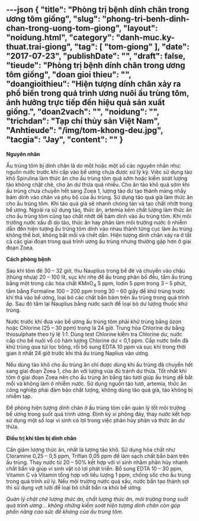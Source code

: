 ---json
{
    "title": "Phòng trị bệnh dính chân trong ương tôm giống",
    "slug": "phong-tri-benh-dinh-chan-trong-uong-tom-giong",
    "layout": "noidung.html",
    "category": "danh-muc.ky-thuat.trai-giong",
    "tag": [
        "tom-giong"
    ],
    "date": "2017-07-23",
    "publishDate": "",
    "draft": false,
    "tieude": "Phòng trị bệnh dính chân trong ương tôm giống",
    "doan gioi thieu": "",
    "doangioithieu": "Hiện tượng dính chân xảy ra phổ biến trong quá trình ương nuôi ấu trùng tôm, ảnh hưởng trực tiếp đến hiệu quả sản xuất giống.",
    "doan2vach": "",
    "noidung": "",
    "trichdan": "Tạp chí thủy sản Việt Nam",
    "Anhtieude": "/img/tom-khong-deu.jpg",
    "tacgia": "Jay",
    "__content__": ""
}
---
<p><strong>Nguy&ecirc;n nh&acirc;n</strong></p>

<p>Ấu tr&ugrave;ng t&ocirc;m bị d&iacute;nh ch&acirc;n l&agrave; do một hoặc một số c&aacute;c nguy&ecirc;n nh&acirc;n như: nguồn nước trước khi cấp v&agrave;o bể ương chưa được xử l&yacute; kỹ. Việc sử dụng tảo kh&ocirc; Spirulina l&agrave;m thức ăn cho ấu tr&ugrave;ng t&ocirc;m qu&aacute; sớm hoặc kiểm so&aacute;t lượng tảo kh&ocirc;ng chặt chẽ, cho ăn dư thừa qu&aacute; nhiều. Cho ăn tảo kh&ocirc; qu&aacute; sớm khi ấu tr&ugrave;ng chưa chuyển hết sang Zoea 1, lượng tảo dư tạo th&agrave;nh m&agrave;ng nhầy b&aacute;m d&iacute;nh v&agrave;o ch&acirc;n v&agrave; phụ bộ của ấu tr&ugrave;ng. Sử dụng tảo qu&aacute; gi&agrave; l&agrave;m thức ăn cho ấu tr&ugrave;ng t&ocirc;m. Khi tảo qu&aacute; gi&agrave; sẽ nhanh ch&oacute;ng t&agrave;n v&agrave; tạo chất nhớt trong bể ương. Ngo&agrave;i ra sử dụng tảo, thức ăn, artemia k&eacute;m chất lượng l&agrave;m thức ăn cho ấu tr&ugrave;ng t&ocirc;m cũng tạo chất nhớt dễ b&aacute;m d&iacute;nh v&agrave;o ấu tr&ugrave;ng t&ocirc;m. Khi m&ocirc;i trường nước xấu đi do tảo, thức ăn hay ph&acirc;n l&agrave;m m&ocirc;i trường nước &ocirc; nhiễm dẫn đến hiện tượng ấu tr&ugrave;ng t&ocirc;m d&iacute;nh v&agrave;o nhau th&agrave;nh từng cục l&agrave;m ấu tr&ugrave;ng kh&ocirc;ng thể bơi, kh&ocirc;ng bắt mồi v&agrave; chết dần. Hiện tượng d&iacute;nh ch&acirc;n xảy ra ở tất cả c&aacute;c giai đoạn trong qu&aacute; tr&igrave;nh ương ấu tr&ugrave;ng nhưng thường gặp hơn ở giai đoạn Zoea.</p>

<p><strong>C&aacute;ch ph&ograve;ng bệnh</strong></p>

<p>Sau khi t&ocirc;m đẻ 30 &ndash; 32 giờ, thu Nauplius trong bể đẻ v&agrave; chuyển v&agrave;o chậu (th&ugrave;ng nhựa) 20 &ndash; 100 l&iacute;t, sục kh&iacute; nhẹ để ấu tr&ugrave;ng ph&acirc;n bố đều, tắm ấu tr&ugrave;ng bằng một trong c&aacute;c h&oacute;a chất KMnO<sub>4</sub>&nbsp;5 ppm, Iodin 5 ppm trong 3 &ndash; 5 ph&uacute;t, tắm bằng Formaline 100 &ndash; 200 ppm trong 30 &ndash; 60 gi&acirc;y để khử tr&ugrave;ng trước khi thả v&agrave;o bể ương, loại bỏ c&aacute;c chất bẩn b&aacute;m tr&ecirc;n ấu tr&ugrave;ng trong qu&aacute; tr&igrave;nh ấp. Sau đ&oacute; tắm lại Nauplius bằng nước sạch để loại bỏ dư lượng thuốc khử tr&ugrave;ng.</p>

<p>Nước trước khi đưa v&agrave;o bể ương ấu tr&ugrave;ng t&ocirc;m phải khử tr&ugrave;ng bằng &ocirc;zon hoặc Chlorine (25 &ndash; 30 ppm) trong l&agrave; 24 giờ. Trung h&ograve;a Chlorine dư bằng thiosulphate theo tỷ lệ 1:1. D&ugrave;ng test Chlorine kiểm tra Chlorine dư, nước cấp cho bể nu&ocirc;i vỗ c&oacute; h&agrave;m lượng Chlorine dư &lt; 0,1 ppm. Cấp nước biển đ&atilde; khử tr&ugrave;ng qua t&uacute;i lọc b&ocirc;ng, rồi bổ sung EDTA 10 ppm v&agrave; sục kh&iacute; trong thời gian &iacute;t nhất 24 giờ trước khi thả ấu tr&ugrave;ng Naplius v&agrave;o ương.</p>

<p>Nếu d&ugrave;ng tảo kh&ocirc; cho ấu tr&ugrave;ng ăn chỉ được d&ugrave;ng khi ấu tr&ugrave;ng đ&atilde; chuyển hết sang giai đoạn Zoea 1, cho ăn với lượng vừa đủ tr&aacute;nh dư thừa. Tốt nhất khi t&ocirc;m ở giai đoạn Zoea n&ecirc;n cho ấu tr&ugrave;ng ăn bằng tảo tươi gi&uacute;p ấu tr&ugrave;ng dễ bắt mồi v&agrave; kh&ocirc;ng l&agrave;m &ocirc; nhiễm nước. Sử dụng nguồn tảo tươi, artemia, thức ăn c&ocirc;ng nghiệp phải đảm bảo chất lượng, kh&ocirc;ng d&ugrave;ng tảo qu&aacute; gi&agrave;, tảo kh&ocirc;ng bị nhiễm tạp.</p>

<p>Để ph&ograve;ng hiện tượng d&iacute;nh ch&acirc;n ở ấu tr&ugrave;ng t&ocirc;m cần quản l&yacute; tốt m&ocirc;i trường bể ương trong suốt qu&aacute; tr&igrave;nh ương. Định kỳ xi ph&ocirc;ng đ&aacute;y, thay nước kết hợp sử dụng một số loại vi sinh c&oacute; lợi trong việc ph&acirc;n hủy ph&acirc;n v&agrave; thức ăn dư thừa.</p>

<p><strong>Điều trị khi t&ocirc;m bị d&iacute;nh ch&acirc;n</strong></p>

<p>Cần giảm lượng thức ăn, nhất l&agrave; lượng tảo kh&ocirc;. Sử dụng h&oacute;a chất như Cloramine 0,25 &ndash; 0,5 ppm, Triflan 0,05 ppm để l&agrave;m sạch chất bẩn b&aacute;m tr&ecirc;n ấu tr&ugrave;ng. Thay nước từ 20 &ndash; 50% kết hợp với vi sinh nhằm ph&acirc;n hủy nhanh chất bẩn v&agrave; gi&uacute;p vi sinh vật c&oacute; lợi ph&aacute;t triển. Bổ sung EDTA 10 &ndash; 30 ppm, Vitamin C v&agrave; Vitamin tổng hợp với liều lượng 1 ppm, chống sốc cho ấu tr&ugrave;ng trong qu&aacute; tr&igrave;nh xử l&yacute;. Nếu m&ocirc;i trường nước qu&aacute; xấu, nước bẩn tạo th&agrave;nh sợi th&igrave; sử dụng vợt lưới để loại bỏ chất bẩn ra khỏi bể ương.</p>

<p><em>Quản l&yacute; chặt chẽ lượng thức ăn, chất lượng thức ăn, m&ocirc;i trường trong suốt qu&aacute; tr&igrave;nh ương&hellip; kh&ocirc;ng những kiểm so&aacute;t hiện tượng d&iacute;nh ch&acirc;n c&ograve;n g&oacute;p phần n&acirc;ng cao sức đề kh&aacute;ng của ấu tr&ugrave;ng t&ocirc;m.</em></p>
